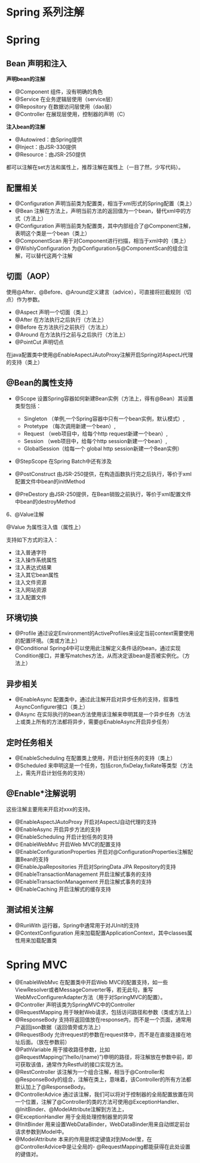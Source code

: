 # Spring 系列注解

# Spring

## Bean 声明和注入

**声明bean的注解**

- @Component 组件，没有明确的角色
- @Service 在业务逻辑层使用（service层）
- @Repository 在数据访问层使用（dao层）
- @Controller 在展现层使用，控制器的声明（C）

**注入bean的注解**

- @Autowired：由Spring提供
- @Inject：由JSR-330提供
- @Resource：由JSR-250提供

都可以注解在set方法和属性上，推荐注解在属性上（一目了然，少写代码）。

## 配置相关

- @Configuration 声明当前类为配置类，相当于xml形式的Spring配置（类上）
- @Bean 注解在方法上，声明当前方法的返回值为一个bean，替代xml中的方式（方法上）
- @Configuration 声明当前类为配置类，其中内部组合了@Component注解，表明这个类是一个bean（类上）
- @ComponentScan 用于对Component进行扫描，相当于xml中的（类上）
- @WishlyConfiguration 为@Configuration与@ComponentScan的组合注解，可以替代这两个注解

## 切面（AOP）


使用@After、@Before、@Around定义建言（advice），可直接将拦截规则（切点）作为参数。


- @Aspect 声明一个切面（类上）
- @After 在方法执行之后执行（方法上）
- @Before 在方法执行之前执行（方法上）
- @Around 在方法执行之前与之后执行（方法上）
- @PointCut 声明切点

在java配置类中使用@EnableAspectJAutoProxy注解开启Spring对AspectJ代理的支持（类上）

## @Bean的属性支持

- @Scope 设置Spring容器如何新建Bean实例（方法上，得有@Bean）其设置类型包括：
  - Singleton （单例,一个Spring容器中只有一个bean实例，默认模式）,
  - Protetype （每次调用新建一个bean）,
  - Request （web项目中，给每个http request新建一个bean）,
  - Session （web项目中，给每个http session新建一个bean）,
  - GlobalSession（给每一个 global http session新建一个Bean实例）

- @StepScope 在Spring Batch中还有涉及
- @PostConstruct 由JSR-250提供，在构造函数执行完之后执行，等价于xml配置文件中bean的initMethod
- @PreDestory 由JSR-250提供，在Bean销毁之前执行，等价于xml配置文件中bean的destroyMethod

6、@Value注解

@Value 为属性注入值（属性上）

支持如下方式的注入：

- 注入普通字符
- 注入操作系统属性
- 注入表达式结果
- 注入其它bean属性
- 注入文件资源
- 注入网站资源
- 注入配置文件

## 环境切换

- @Profile 通过设定Environment的ActiveProfiles来设定当前context需要使用的配置环境。（类或方法上）
- @Conditional Spring4中可以使用此注解定义条件话的bean，通过实现Condition接口，并重写matches方法，从而决定该bean是否被实例化。（方法上）

## 异步相关

- @EnableAsync 配置类中，通过此注解开启对异步任务的支持，叙事性AsyncConfigurer接口（类上）
- @Async 在实际执行的bean方法使用该注解来申明其是一个异步任务（方法上或类上所有的方法都将异步，需要@EnableAsync开启异步任务）

## 定时任务相关

- @EnableScheduling 在配置类上使用，开启计划任务的支持（类上）
- @Scheduled 来申明这是一个任务，包括cron,fixDelay,fixRate等类型（方法上，需先开启计划任务的支持）

## @Enable*注解说明

这些注解主要用来开启对xxx的支持。

- @EnableAspectJAutoProxy 开启对AspectJ自动代理的支持
- @EnableAsync 开启异步方法的支持
- @EnableScheduling 开启计划任务的支持
- @EnableWebMvc 开启Web MVC的配置支持
- @EnableConfigurationProperties 开启对@ConfigurationProperties注解配置Bean的支持
- @EnableJpaRepositories 开启对SpringData JPA Repository的支持
- @EnableTransactionManagement 开启注解式事务的支持
- @EnableTransactionManagement 开启注解式事务的支持
- @EnableCaching 开启注解式的缓存支持

## 测试相关注解

- @RunWith 运行器，Spring中通常用于对JUnit的支持
- @ContextConfiguration 用来加载配置ApplicationContext，其中classes属性用来加载配置类

# Spring MVC

- @EnableWebMvc 在配置类中开启Web MVC的配置支持，如一些ViewResolver或者MessageConverter等，若无此句，重写WebMvcConfigurerAdapter方法（用于对SpringMVC的配置）。
- @Controller 声明该类为SpringMVC中的Controller
- @RequestMapping 用于映射Web请求，包括访问路径和参数（类或方法上）
- @ResponseBody 支持将返回值放在response内，而不是一个页面，通常用户返回json数据（返回值旁或方法上）
- @RequestBody 允许request的参数在request体中，而不是在直接连接在地址后面。（放在参数前）
- @PathVariable 用于接收路径参数，比如@RequestMapping(“/hello/{name}”)申明的路径，将注解放在参数中前，即可获取该值，通常作为Restful的接口实现方法。
- @RestController 该注解为一个组合注解，相当于@Controller和@ResponseBody的组合，注解在类上，意味着，该Controller的所有方法都默认加上了@ResponseBody。
- @ControllerAdvice 通过该注解，我们可以将对于控制器的全局配置放置在同一个位置，注解了@Controller的类的方法可使用@ExceptionHandler、@InitBinder、@ModelAttribute注解到方法上，
- @ExceptionHandler 用于全局处理控制器里的异常
- @InitBinder 用来设置WebDataBinder，WebDataBinder用来自动绑定前台请求参数到Model中。
- @ModelAttribute 本来的作用是绑定键值对到Model里，在@ControllerAdvice中是让全局的- @RequestMapping都能获得在此处设置的键值对。

